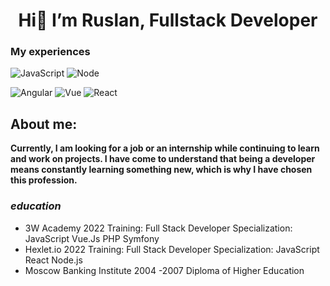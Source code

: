 
<div align="center"><h1> Hi👋  I’m Ruslan, Fullstack Developer</h1></div>
<div align="center"></div>

### **My experiences**


![JavaScript](https://img.shields.io/badge/JavaScript-323330?style=for-the-badge&logo=javascript&logoColor=F7DF1E)
![Node](https://img.shields.io/badge/Node.js-43853D?style=for-the-badge&logo=node.js&logoColor=white)



![Angular](https://img.shields.io/badge/Angular-D82D2F?style=for-the-badge&logo=angular&logoColor=white)
![Vue](https://img.shields.io/badge/Vue.js-35495E?style=for-the-badge&logo=vue.js&logoColor=4FC08D)
![React](https://img.shields.io/badge/React-00B2FF?style=for-the-badge&logo=react&logoColor=white)







## About me:

**Currently, I am looking for a job or an internship while continuing to learn and work on projects. I have come to understand that being a developer means constantly learning something new, which is why I have chosen this profession.**

### *education*
- 3W Academy 2022 
Training: Full Stack Developer Specialization: JavaScript Vue.Js PHP Symfony
- Hexlet.io 2022 
Training: Full Stack Developer Specialization: JavaScript React Node.js
- Moscow Banking Institute
2004 -2007 Diploma of Higher Education

